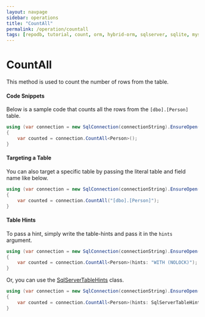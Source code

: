 ```yaml
---
layout: navpage
sidebar: operations
title: "CountAll"
permalink: /operation/countall
tags: [repodb, tutorial, count, orm, hybrid-orm, sqlserver, sqlite, mysql, postgresql]
---
```


# CountAll

This method is used to count the number of rows from the table.

#### Code Snippets

Below is a sample code that counts all the rows from the `[dbo].[Person]` table.

```csharp
using (var connection = new SqlConnection(connectionString).EnsureOpen())
{
	var counted = connection.CountAll<Person>();
}
```

#### Targeting a Table

You can also target a specific table by passing the literal table and field name like below.

```csharp
using (var connection = new SqlConnection(connectionString).EnsureOpen())
{
	var counted = connection.CountAll("[dbo].[Person]");
}
```

#### Table Hints

To pass a hint, simply write the table-hints and pass it in the `hints` argument.

```csharp
using (var connection = new SqlConnection(connectionString).EnsureOpen())
{
	var counted = connection.CountAll<Person>(hints: "WITH (NOLOCK)");
}
```

Or, you can use the [SqlServerTableHints](/class/sqlservertablehints) class.

```csharp
using (var connection = new SqlConnection(connectionString).EnsureOpen())
{
	var counted = connection.CountAll<Person>(hints: SqlServerTableHints.NoLock);
}
```
